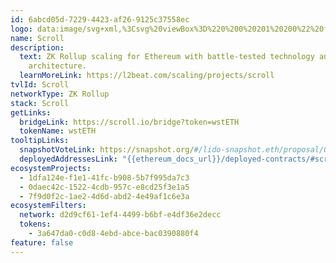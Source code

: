 ```yaml
---
id: 6abcd05d-7229-4423-af26-9125c37558ec
logo: data:image/svg+xml,%3Csvg%20viewBox%3D%220%200%20201%20200%22%20fill%3D%22none%22%20xmlns%3D%22http%3A%2F%2Fwww.w3.org%2F2000%2Fsvg%22%3E%0A%3Cpath%20d%3D%22M141.558%20116.083V63.0144C141.485%2058.574%20137.909%2055%20133.421%2055H77.449C65.3717%2055.1805%2055.666%2064.9639%2055.666%2076.9495C55.666%2080.9928%2056.7606%2084.4585%2058.4391%2087.491C59.8621%2090.0181%2062.0878%2092.4007%2064.2771%2094.1697C64.8974%2094.6751%2064.6055%2094.4585%2066.5028%2095.6137C69.1299%2097.2022%2072.1219%2097.9964%2072.1219%2097.9964L72.0854%20129.729C72.1584%20131.246%2072.3043%20132.69%2072.7057%20134.025C73.9462%20138.502%2077.0842%20141.931%2081.3532%20143.592C83.1411%20144.278%2085.1479%20144.747%2087.3007%20144.783L131.998%20144.928C140.901%20144.928%20148.125%20137.78%20148.125%20128.935C148.162%20123.7%20145.535%20119.007%20141.558%20116.083Z%22%20fill%3D%22%23FFEEDA%22%2F%3E%0A%3Cpath%20d%3D%22M142.652%20129.332C142.47%20135%20137.763%20139.549%20131.998%20139.549L101.239%20139.44C103.684%20136.625%20105.179%20132.978%20105.179%20129.007C105.179%20122.762%20101.421%20118.466%20101.421%20118.466H132.034C137.909%20118.466%20142.689%20123.195%20142.689%20129.007L142.652%20129.332Z%22%20fill%3D%22%23EBC28E%22%2F%3E%0A%3Cpath%20d%3D%22M67.1961%2089.6931C63.6568%2086.3718%2061.1756%2082.0758%2061.1756%2076.9856V76.444C61.4675%2067.7437%2068.692%2060.7401%2077.4855%2060.4874H133.457C134.917%2060.5596%20136.084%2061.5704%20136.084%2063.0505V109.91C137.362%20110.126%20137.982%20110.307%20139.222%20110.74C140.208%20111.101%20141.558%20111.859%20141.558%20111.859V63.0505C141.485%2058.6101%20137.909%2055.0361%20133.421%2055.0361H77.4491C65.3717%2055.2166%2055.666%2065%2055.666%2076.9856C55.666%2083.9531%2058.8769%2089.9097%2064.1311%2094.0975C64.496%2094.3863%2064.8244%2094.7473%2065.7731%2094.7473C67.415%2094.7473%2068.5826%2093.4477%2068.5096%2092.0397C68.4731%2090.8484%2067.9623%2090.4152%2067.1961%2089.6931Z%22%20fill%3D%22%23190602%22%2F%3E%0A%3Cpath%20d%3D%22M131.998%20112.978H88.1034C85.1479%20113.014%2082.7762%20115.361%2082.7762%20118.285V124.531C82.8492%20127.419%2085.3303%20129.874%2088.2858%20129.874H91.5332V124.531H88.2858V118.43C88.2858%20118.43%2089.0885%20118.43%2090.0737%20118.43C95.6198%20118.43%2099.7064%20123.52%2099.7064%20128.971C99.7064%20133.809%2095.2549%20139.982%2087.8115%20139.477C81.2072%20139.043%2077.6315%20133.231%2077.6315%20128.971V76.0469C77.6315%2073.6642%2075.6612%2071.7148%2073.253%2071.7148H68.8745V77.1299H72.1219V129.007C71.9394%20139.549%2079.7113%20144.856%2087.8115%20144.856L132.034%20145C140.937%20145%20148.162%20137.852%20148.162%20129.007C148.162%20120.162%20140.901%20112.978%20131.998%20112.978ZM142.652%20129.332C142.47%20135%20137.763%20139.549%20131.998%20139.549L101.239%20139.44C103.684%20136.625%20105.179%20132.978%20105.179%20129.007C105.179%20122.762%20101.421%20118.466%20101.421%20118.466H132.034C137.909%20118.466%20142.689%20123.195%20142.689%20129.007L142.652%20129.332Z%22%20fill%3D%22%23190602%22%2F%3E%0A%3Cpath%20d%3D%22M120.176%2078.1047H87.0818V72.6896H120.176C121.672%2072.6896%20122.913%2073.8809%20122.913%2075.3971C122.913%2076.8773%20121.708%2078.1047%20120.176%2078.1047Z%22%20fill%3D%22%23190602%22%2F%3E%0A%3Cpath%20d%3D%22M120.176%20103.592H87.0818V98.1769H120.176C121.672%2098.1769%20122.913%2099.3682%20122.913%20100.884C122.913%20102.365%20121.708%20103.592%20120.176%20103.592Z%22%20fill%3D%22%23190602%22%2F%3E%0A%3Cpath%20d%3D%22M126.014%2090.8484H87.0818V85.4332H125.977C127.473%2085.4332%20128.714%2086.6246%20128.714%2088.1408C128.751%2089.621%20127.51%2090.8484%20126.014%2090.8484Z%22%20fill%3D%22%23190602%22%2F%3E%0A%3C%2Fsvg%3E%0A
name: Scroll
description:
  text: ZK Rollup scaling for Ethereum with battle-tested technology and scalable
    architecture.
  learnMoreLink: https://l2beat.com/scaling/projects/scroll
tvlId: Scroll
networkType: ZK Rollup
stack: Scroll
getLinks:
  bridgeLink: https://scroll.io/bridge?token=wstETH
  tokenName: wstETH
tooltipLinks:
  snapshotVoteLink: https://snapshot.org/#/lido-snapshot.eth/proposal/0xcdb7d84ea80d914a4abffd689ecf9bdc4bb05d47f1fdbdda8793d555381a0493
  deployedAddressesLink: "{{ethereum_docs_url}}/deployed-contracts/#scroll"
ecosystemProjects:
  - 1dfa124e-f1e1-41fc-b908-5b7f995da7c3
  - 0daec42c-1522-4cdb-957c-e8cd25f3e1a5
  - 7f9d0f2c-1ae2-4d6d-abd2-4e49af1c6e3a
ecosystemFilters:
  network: d2d9cf61-1ef4-4499-b6bf-e4df36e2decc
  tokens:
    - 3a647da0-c0d8-4ebd-abce-bac0390880f4
feature: false
---
```

